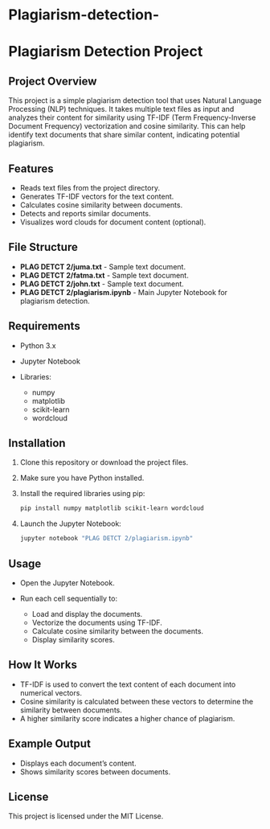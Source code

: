 # Plagiarism-detection-
# Plagiarism Detection Project

## Project Overview

This project is a simple plagiarism detection tool that uses Natural Language Processing (NLP) techniques. It takes multiple text files as input and analyzes their content for similarity using TF-IDF (Term Frequency-Inverse Document Frequency) vectorization and cosine similarity. This can help identify text documents that share similar content, indicating potential plagiarism.

## Features

* Reads text files from the project directory.
* Generates TF-IDF vectors for the text content.
* Calculates cosine similarity between documents.
* Detects and reports similar documents.
* Visualizes word clouds for document content (optional).

## File Structure

* **PLAG DETCT 2/juma.txt** - Sample text document.
* **PLAG DETCT 2/fatma.txt** - Sample text document.
* **PLAG DETCT 2/john.txt** - Sample text document.
* **PLAG DETCT 2/plagiarism.ipynb** - Main Jupyter Notebook for plagiarism detection.

## Requirements

* Python 3.x
* Jupyter Notebook
* Libraries:

  * numpy
  * matplotlib
  * scikit-learn
  * wordcloud

## Installation

1. Clone this repository or download the project files.
2. Make sure you have Python installed.
3. Install the required libraries using pip:

   ```bash
   pip install numpy matplotlib scikit-learn wordcloud
   ```
4. Launch the Jupyter Notebook:

   ```bash
   jupyter notebook "PLAG DETCT 2/plagiarism.ipynb"
   ```

## Usage

* Open the Jupyter Notebook.
* Run each cell sequentially to:

  * Load and display the documents.
  * Vectorize the documents using TF-IDF.
  * Calculate cosine similarity between the documents.
  * Display similarity scores.

## How It Works

* TF-IDF is used to convert the text content of each document into numerical vectors.
* Cosine similarity is calculated between these vectors to determine the similarity between documents.
* A higher similarity score indicates a higher chance of plagiarism.

## Example Output

* Displays each document’s content.
* Shows similarity scores between documents.

## License

This project is licensed under the MIT License.
